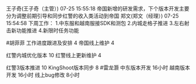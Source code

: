 王子奇(王子奇（主管）) 07-25 15:55:18
帝国新增的研发需求，下个版本开发主要分为调整前期引导和同步红警的收入类活动到帝国
郑文(郑文（经理）) 07-25 15:54:58
下周工作：
1.中东服和越南服接SDK和测包
2.内城走格子推进
3.左右射击新功能推进
4.新限时任务功能

#胡菲菲 
工作进度跟进及安排   4
帝国线上维护   4

红警内城优化版本  10
红警线上更新维护 4

红警3版本推进 10
KingShoot版本同步  8
#雷龙灏 
中东版本开发  16小时
越南版本开发  16小时
线上bug修改   8小时